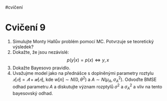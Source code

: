 #cvičení
# Cvičení 9
1. Simulujte Monty Hallův problém pomocí MC. Potvrzuje se teoretický výsledek?
2. Dokažte, že jsou nezávislé:
$$
p(y|x) = p(x) ⇔ y, x 
$$
3. Dokažte Bayesovo pravidlo.
4. Uvažujme model jako na přednášce s doplněnými parametry roztylu $𝑥[𝑛] = 𝐴 + 𝑤[𝑛]$, kde $w[n]\sim N(0, \theta^2)$ a $A \sim N(\mu_A, \sigma^2_A)$. Odvoďte BMSE odhad parametru $A$ a diskutujte význam rozptylů $\sigma^2$ a $\sigma^2_A$ a vliv na tento bayesovský odhad.